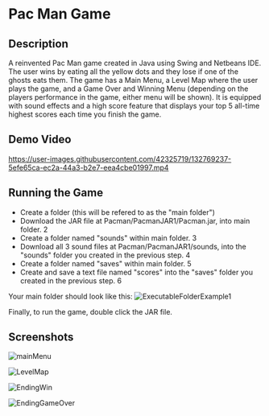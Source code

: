 # Pac Man Game

## Description
A reinvented Pac Man game created in Java using Swing and Netbeans IDE. The user wins by eating all the yellow dots and they lose if one of the ghosts eats them. The game has a Main Menu, a Level Map where the user plays the game, and a Game Over and Winning Menu (depending on the players performance in the game, either menu will be shown). It is equipped with sound effects and a high score feature that displays your top 5 all-time highest scores each time you finish the game. 

## Demo Video
https://user-images.githubusercontent.com/42325719/132769237-5efe65ca-ec2a-44a3-b2e7-eea4cbe01997.mp4

## Running the Game
* Create a folder (this will be refered to as the "main folder")
* Download the JAR file at Pacman/PacmanJAR1/Pacman.jar, into main folder. 2
* Create a folder named "sounds" within main folder. 3
* Download all 3 sound files at Pacman/PacmanJAR1/sounds, into the "sounds" folder you created in the previous step. 4
* Create a folder named "saves" within main folder. 5
* Create and save a text file named "scores" into the "saves" folder you created in the previous step. 6

Your main folder should look like this:
![ExecutableFolderExample1](https://user-images.githubusercontent.com/42325719/132773661-54779c29-6ce7-48ce-b52e-234c401a31a6.PNG)

Finally, to run the game, double click the JAR file. 

## Screenshots
![mainMenu](https://user-images.githubusercontent.com/42325719/132763988-3e4e10ab-1409-4f69-9d97-c86b97998816.PNG)

![LevelMap](https://user-images.githubusercontent.com/42325719/132764005-bfbc4b9a-f613-4100-a0af-6fce457ded97.PNG)

![EndingWin](https://user-images.githubusercontent.com/42325719/132770043-19c35736-5f00-4eb2-9f05-dc1d01d6958e.PNG)

![EndingGameOver](https://user-images.githubusercontent.com/42325719/132770033-c38ab95e-632d-4dd3-8bd3-bd4bfbcdbb46.PNG)
